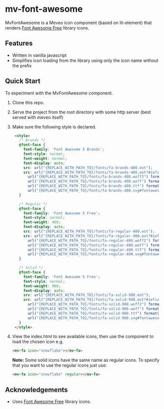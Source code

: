 # mv-font-awesome

 MvFontAwesome is a Meveo icon component (based on lit-element) that renders [Font Awesome Free](https://github.com/FortAwesome/Font-Awesome) library icons.

## Features
* Written in vanilla javascript
* Simplifies icon loading from the library using only the icon name without the prefix

## Quick Start

To experiment with the MvFontAwesome component.

1. Clone this repo.
2. Serve the project from the root directory with some http server (best served with meveo itself)
3. Make sure the following style is declared.

   ```html
    <style>
      /* Brands */
      @font-face {
        font-family: 'Font Awesome 5 Brands';
        font-style: normal;
        font-weight: normal;
        font-display: auto;
        src: url("{REPLACE_WITH_PATH_TO}/fonts/fa-brands-400.eot");
        src: url("{REPLACE_WITH_PATH_TO}/fonts/fa-brands-400.eot?#iefix") format("embedded-opentype"),
          url("{REPLACE_WITH_PATH_TO}/fonts/fa-brands-400.woff2") format("woff2"),
          url("{REPLACE_WITH_PATH_TO}/fonts/fa-brands-400.woff") format("woff"),
          url("{REPLACE_WITH_PATH_TO}/fonts/fa-brands-400.ttf") format("truetype"),
          url("{REPLACE_WITH_PATH_TO}/fonts/fa-brands-400.svg#fontawesome") format("svg");
      }

      /* Regular */
      @font-face {
        font-family: 'Font Awesome 5 Free';
        font-style: normal;
        font-weight: 400;
        font-display: auto;
        src: url("{REPLACE_WITH_PATH_TO}/fonts/fa-regular-400.eot");
        src: url("{REPLACE_WITH_PATH_TO}/fonts/fa-regular-400.eot?#iefix") format("embedded-opentype"),
          url("{REPLACE_WITH_PATH_TO}/fonts/fa-regular-400.woff2") format("woff2"),
          url("{REPLACE_WITH_PATH_TO}/fonts/fa-regular-400.woff") format("woff"),
          url("{REPLACE_WITH_PATH_TO}/fonts/fa-regular-400.ttf") format("truetype"),
          url("{REPLACE_WITH_PATH_TO}/fonts/fa-regular-400.svg#fontawesome") format("svg");
      }

      /* Solid */
      @font-face {
        font-family: 'Font Awesome 5 Free';
        font-style: normal;
        font-weight: 900;
        font-display: auto;
        src: url("{REPLACE_WITH_PATH_TO}/fonts/fa-solid-900.eot");
        src: url("{REPLACE_WITH_PATH_TO}/fonts/fa-solid-900.eot?#iefix") format("embedded-opentype"),
          url("{REPLACE_WITH_PATH_TO}/fonts/fa-solid-900.woff2") format("woff2"),
          url("{REPLACE_WITH_PATH_TO}/fonts/fa-solid-900.woff") format("woff"),
          url("{REPLACE_WITH_PATH_TO}/fonts/fa-solid-900.ttf") format("truetype"),
          url("{REPLACE_WITH_PATH_TO}/fonts/fa-solid-900.svg#fontawesome") format("svg");
      }
    </style>
    ```

4. View the index.html to see available icons, then use the component to load the chosen icon e.g.

   ```html
   <mv-fa icon="snowflake"></mv-fa>
   ```

   **Note:** Some solid icons have the same name as regular icons.  To specify that you want to use the regular icons just use:

   ```html
   <mv-fa icon="snowflake" regular></mv-fa>
   ```

## Acknowledgements

* Uses [Font Awesome Free](https://fontawesome.com/icons?d=gallery&m=free) library icons.

